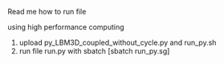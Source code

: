 Read me how to run file

using high performance computing
1. upload py_LBM3D_coupled_without_cycle.py and run_py.sh
2. run file run.py with sbatch [sbatch run_py.sg]
